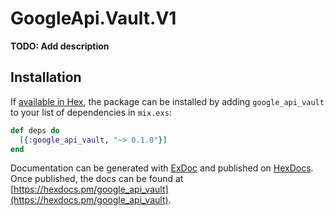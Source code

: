 # GoogleApi.Vault.V1

**TODO: Add description**

## Installation

If [available in Hex](https://hex.pm/docs/publish), the package can be installed
by adding `google_api_vault` to your list of dependencies in `mix.exs`:

```elixir
def deps do
  [{:google_api_vault, "~> 0.1.0"}]
end
```

Documentation can be generated with [ExDoc](https://github.com/elixir-lang/ex_doc)
and published on [HexDocs](https://hexdocs.pm). Once published, the docs can
be found at [https://hexdocs.pm/google_api_vault](https://hexdocs.pm/google_api_vault).
